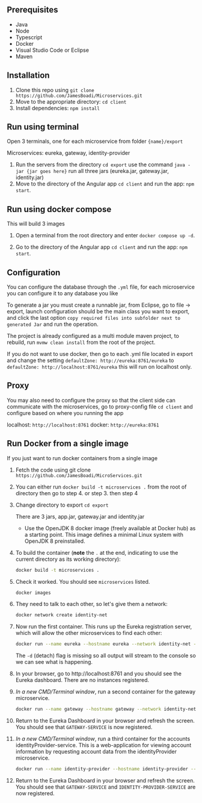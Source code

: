 
## Prerequisites

- Java
- Node
- Typescript
- Docker
- Visual Studio Code or Eclipse
- Maven

## Installation

1. Clone this repo using `git clone https://github.com/JamesBoadi/Microservices.git`
2. Move to the appropriate directory: `cd client`
3. Install dependencies: `npm install`

## Run using terminal

Open 3 terminals, one for each microservice from folder `{name}/export` 

Microservices: eureka, gateway, identity-provider

1. Run the servers from the directory `cd export` use the command `java -jar {jar goes here}` run all three jars (eureka.jar, gateway.jar, identity.jar)
2. Move to the directory of the Angular app `cd client` and run the app: `npm start`.

## Run using docker compose

This will build 3 images

1. Open a terminal from the root directory and enter `docker compose up -d`.

2. Go to the directory of the Angular app `cd client` and run the app: `npm start`.

## Configuration

You can configure the database through the `.yml` file, for each microservice you can configure it to any database you like

To generate a jar you must create a runnable jar, from Eclipse, go to file -> export, launch configuration should be the main class you want to export, and click the last option `copy required files into subfolder next to generated Jar` and run the operation.

The project is already configured as a multi module maven project, to rebuild, run `mvmw clean install` from the root of the project.

If you do not want to use docker, then go to each .yml file located in export and change the setting `defaultZone: http://eureka:8761/eureka` to 
`defaultZone: http://localhost:8761/eureka` this will run on localhost only.

## Proxy

You may also need to configure the proxy so that the client side can communicate with the microservices, go to proxy-config file `cd client` and configure based on where you running the app

localhost: `http://localhost:8761`
docker: `http://eureka:8761`

## Run Docker from a single image

If you just want to run docker containers from a single image

1. Fetch the code using git clone `https://github.com/JamesBoadi/MicroServices.git`

2. You can either run `docker build -t microservices .` from the root of directory then go to step 4. or step 3. then step 4

3. Change directory to export `cd export`

	There are 3 jars, app.jar, gateway.jar and identity.jar

    * Use the OpenJDK 8 docker image (freely available at Docker hub) as a starting point. This image defines a minimal Linux system with OpenJDK 8 preinstalled.

4. To build the container (**note** the `.` at the end, indicating to use the current directory as its working directory):

    ```sh
    docker build -t microservices .
    ```

5. Check it worked. You should see `microservices` listed.

    ```sh
    docker images
    ```
    
1. They need to talk to each other, so let's give them a network:

    ```sh
    docker network create identity-net
    ```

2. Now run the first container. This runs up the Eureka registration server, which will allow the other microservices to find each other: 

    ```sh
    docker run --name eureka --hostname eureka --network identity-net -p 8761:8761 microservices java -jar app.jar reg
    ```

    The `-d` (detach) flag is missing so all output will stream to the console so we can see what is happening.
    
3. In your browser, go to http://localhost:8761 and you should see the Eureka dashboard. There are no instances registered.

4. _In a new CMD/Terminal window_, run a second container for the gateway microservice. 

    ```sh
	docker run --name gateway --hostname gateway --network identity-net -p 8081:8081 microservices java -jar gateway.jar gateway
    ```

5. Return to the Eureka Dashboard in your browser and refresh the screen.  You should see that `GATEWAY-SERVICE` is now registered.

6. _In a new CMD/Terminal window_, run a third container for the accounts identityProvider-service. This is a web-application for viewing account information by requesting account data from the identityProvider microservice.

    ```sh
	docker run --name identity-provider --hostname identity-provider --network identity-net -p 8082:8082 microservices java -jar identity.jar identity-provider
    ```

7. Return to the Eureka Dashboard in your browser and refresh the screen.  You should see that `GATEWAY-SERVICE` and `IDENTITY-PROVIDER-SERVICE` are now registered.
 
